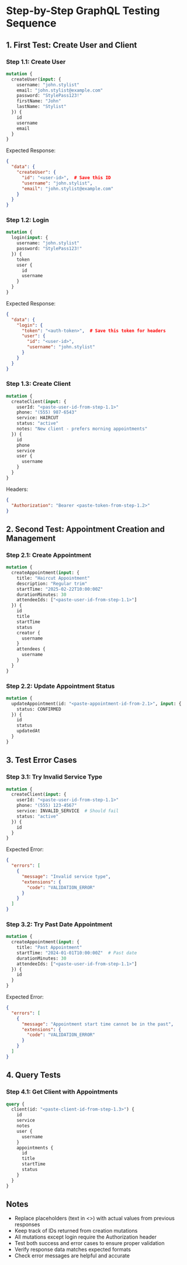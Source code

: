 # Step-by-Step GraphQL Testing Sequence

## 1. First Test: Create User and Client

### Step 1.1: Create User
```graphql
mutation {
  createUser(input: {
    username: "john.stylist"
    email: "john.stylist@example.com"
    password: "StylePass123!"
    firstName: "John"
    lastName: "Stylist"
  }) {
    id
    username
    email
  }
}
```

Expected Response:
```json
{
  "data": {
    "createUser": {
      "id": "<user-id>",  # Save this ID
      "username": "john.stylist",
      "email": "john.stylist@example.com"
    }
  }
}
```

### Step 1.2: Login
```graphql
mutation {
  login(input: {
    username: "john.stylist"
    password: "StylePass123!"
  }) {
    token
    user {
      id
      username
    }
  }
}
```

Expected Response:
```json
{
  "data": {
    "login": {
      "token": "<auth-token>",  # Save this token for headers
      "user": {
        "id": "<user-id>",
        "username": "john.stylist"
      }
    }
  }
}
```

### Step 1.3: Create Client
```graphql
mutation {
  createClient(input: {
    userId: "<paste-user-id-from-step-1.1>"
    phone: "(555) 987-6543"
    service: HAIRCUT
    status: "active"
    notes: "New client - prefers morning appointments"
  }) {
    id
    phone
    service
    user {
      username
    }
  }
}
```

Headers:
```json
{
  "Authorization": "Bearer <paste-token-from-step-1.2>"
}
```

## 2. Second Test: Appointment Creation and Management

### Step 2.1: Create Appointment
```graphql
mutation {
  createAppointment(input: {
    title: "Haircut Appointment"
    description: "Regular trim"
    startTime: "2025-02-22T10:00:00Z"
    durationMinutes: 30
    attendeeIds: ["<paste-user-id-from-step-1.1>"]
  }) {
    id
    title
    startTime
    status
    creator {
      username
    }
    attendees {
      username
    }
  }
}
```

### Step 2.2: Update Appointment Status
```graphql
mutation {
  updateAppointment(id: "<paste-appointment-id-from-2.1>", input: {
    status: CONFIRMED
  }) {
    id
    status
    updatedAt
  }
}
```

## 3. Test Error Cases

### Step 3.1: Try Invalid Service Type
```graphql
mutation {
  createClient(input: {
    userId: "<paste-user-id-from-step-1.1>"
    phone: "(555) 123-4567"
    service: INVALID_SERVICE  # Should fail
    status: "active"
  }) {
    id
  }
}
```

Expected Error:
```json
{
  "errors": [
    {
      "message": "Invalid service type",
      "extensions": {
        "code": "VALIDATION_ERROR"
      }
    }
  ]
}
```

### Step 3.2: Try Past Date Appointment
```graphql
mutation {
  createAppointment(input: {
    title: "Past Appointment"
    startTime: "2024-01-01T10:00:00Z"  # Past date
    durationMinutes: 30
    attendeeIds: ["<paste-user-id-from-step-1.1>"]
  }) {
    id
  }
}
```

Expected Error:
```json
{
  "errors": [
    {
      "message": "Appointment start time cannot be in the past",
      "extensions": {
        "code": "VALIDATION_ERROR"
      }
    }
  ]
}
```

## 4. Query Tests

### Step 4.1: Get Client with Appointments
```graphql
query {
  client(id: "<paste-client-id-from-step-1.3>") {
    id
    service
    notes
    user {
      username
    }
    appointments {
      id
      title
      startTime
      status
    }
  }
}
```

## Notes
- Replace placeholders (text in <>) with actual values from previous responses
- Keep track of IDs returned from creation mutations
- All mutations except login require the Authorization header
- Test both success and error cases to ensure proper validation
- Verify response data matches expected formats
- Check error messages are helpful and accurate

